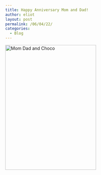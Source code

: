 ```yaml
---
title: Happy Anniversary Mom and Dad!
author: eliot
layout: post
permalink: /06/04/22/
categories:
  - Blog
---
```

<a title="Mom Dad and Choco" class="imagelink" href="http://www.eliotk.net/wp-content/uploads/2006/06/joe_rhona_choco.jpg"><img alt="Mom Dad and Choco" id="image21" style="width: 289px; height: 396px" class="photo_border" src="http://www.eliotk.net/wp-content/uploads/2006/06/joe_rhona_choco.jpg" /></a>